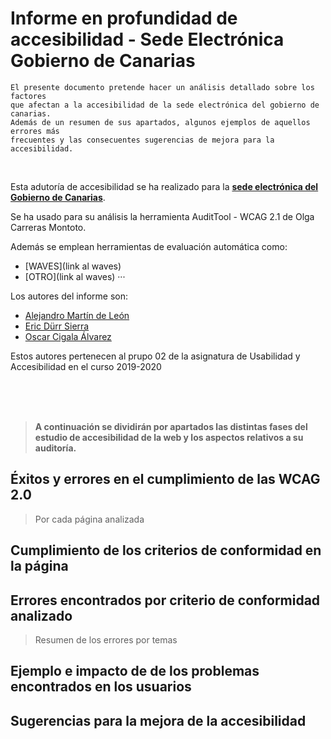 # Informe en profundidad de accesibilidad - Sede Electrónica Gobierno de Canarias
    El presente documento pretende hacer un análisis detallado sobre los factores
    que afectan a la accesibilidad de la sede electrónica del gobierno de canarias.
    Además de un resumen de sus apartados, algunos ejemplos de aquellos errores más 
    frecuentes y las consecuentes sugerencias de mejora para la accesibilidad.


<br>

Esta adutoría de accesibilidad se ha realizado para la [**sede electrónica del Gobierno de 
Canarias**](https://sede.gobcan.es/sede/). 

Se ha usado para su análisis la herramienta 
AuditTool - WCAG 2.1 de Olga Carreras Montoto.

Además se emplean herramientas de evaluación automática como:
- [WAVES](link al waves)
- [OTRO](link al waves)
    ···

Los autores del informe son:
- [Alejandro Martín de León](alu0100000000@ull.edu.es)
- [Eric Dürr Sierra](alu0101027005@ull.edu.es)
- [Oscar Cigala Álvarez](alu0100000000@ull.edu.es)




Estos autores pertenecen al prupo 02 de la asignatura de Usabilidad y Accesibilidad  en el curso 2019-2020


<br>
<br>
<br>

> **A continuación se dividirán por apartados las distintas fases del estudio de accesibilidad de la web y los aspectos relativos a su auditoría.**

## Éxitos y errores en el cumplimiento de las WCAG 2.0
> Por cada página analizada

## Cumplimiento de los criterios de conformidad en la página


## Errores encontrados por criterio de conformidad analizado
> Resumen de los errores por temas

## Ejemplo e impacto de de los problemas encontrados en los usuarios

## Sugerencias para la mejora de la accesibilidad
